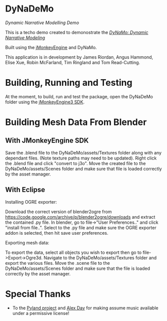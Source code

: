 # DyNaDeMo
*Dynamic Narrative Modelling Demo*

This is a techo demo created to demonostrate the *[DyNaMo: Dynamic Narrative Modeling](https://github.com/EchoCam/DynamicNarrative)*

Built using the [jMonkeyEngine](http://jmonkeyengine.org/) and DyNaMo.

This application is in development by James Riordan, Angus Hammond, Elise Xue, Robin McFarland, Tim Ringland and Tom Read-Cutting.


Building, Running and Testing
=============================

At the moment, to build, run and test the package, open the DyNaDeMo folder using the [jMonkeyEngine3 SDK](http://jmonkeyengine.org/downloads/).


Building Mesh Data From Blender
=============================

With JMonkeyEngine SDK
----------------------

Save the .blend file to the DyNaDeMo/assets/Textures folder along with any dependant files. (Note texture paths may need to be updated).
Right click the .blend file and click "convert to j3o". Move the created file to the DyNaDeMo/assets/Scenes folder and make sure that file is loaded correctly by the asset manager.

With Eclipse
--------------

Installing OGRE exporter:

Download the correct version of blender2ogre from https://code.google.com/archive/p/blender2ogre/downloads and extract the contained .py file. In blender, go to file->"User Preferences.." and click "install from file..". Select to the .py file and make sure the OGRE exporter addon is selected, then hit save user preferences.

Exporting mesh data:

To export the data, select all objects you wish to export then go to file->Export->Ogre3d. Navigate to the DyNaDeMo/assets/Textures folder and export the various files.
Move the .scene file to the DyNaDeMo/assets/Scenes folder and make sure that the file is loaded correctly by the asset manager.

Special Thanks
==============

 - To the [Pyland project](https://github.com/pyland/pyland)  and
   [Alex Day](https://github.com/alexandaday) for making assume music available
   under a permissive license!

